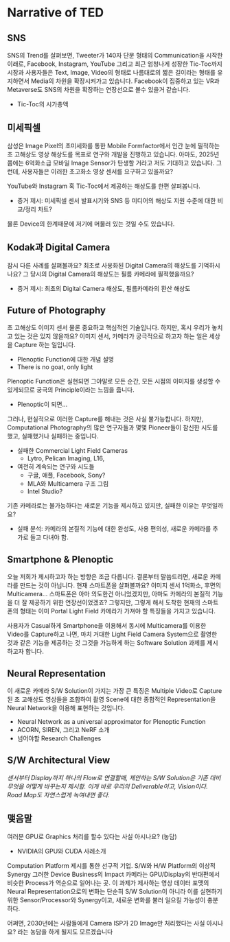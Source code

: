# Narrative of TED

## SNS

SNS의 Trend를 살펴보면, Tweeter가 140자 단문 형태의 Communication을 시작한 이래로, Facebook, Instagram, YouTube 그리고 최근 엄청나게 성장한 Tic-Toc까지
시장과 사용자들은 Text, Image, Video의 형태로 나름대로의 짧은 길이라는 형태를 유지하면서 Media의 차원을 확장시켜가고 있습니다.
Facebook이 집중하고 있는 VR과 Metaverse도 SNS의 차원을 확장하는 연장선으로 볼수 있을거 같습니다.

* Tic-Toc의 시가총액


## 미세픽셀

삼성은 Image Pixel의 초미세화를 통한 Mobile Formfactor에서 인간 눈에 필적하는 초 고해상도 영상 해상도를 목표로 연구와 개발을 진행하고 있습니다.
아마도, 2025년 쯤에는 6억화소급 모바일 Image Sensor가 탄생할 거라고 저도 기대하고 있습니다.
그런데, 사용자들은 이러한 초고화소 영상 센서를 요구하고 있을까요?

YouTube와 Instagram 혹 Tic-Toc에서 제공하는 해상도를 한편 살펴봅니다.

* 증거 제시: 미세픽셀 센서 발표시기와 SNS 등 미디어의 해상도 지원 수준에 대한 비교/정리 차트?

물론 Device의 한계때문에 저기에 머물러 있는 것일 수도 있습니다.

## Kodak과 Digital Camera

잠시 다른 사례를 살펴볼까요?
최초로 사용화된 Digital Camera의 해상도를 기억하시나요? 그 당시의 Digital Camera의 해상도는 필름 카메라에 필적했을까요?

* 증거 제시: 최초의 Digital Camera 해상도, 필름카메라의 환산 해상도

## Future of Photography

초 고해상도 이미지 센서 물론 중요하고 핵심적인 기술입니다. 하지만, 혹시 우리가 놓치고 있는 것은 있지 않을까요?
이미지 센서, 카메라가 궁극적으로 하고자 하는 일은 세상을 Capture 하는 일입니다.

* Plenoptic Function에 대한 개념 설명
* There is no goat, only light

Plenoptic Function은 실현되면 그야말로 모든 순간, 모든 시점의 이미지를 생성할 수 있게되므로 궁극의 Principle이라는 느낌을 줍니다.

* Plenoptic이 되면...

그러나, 현실적으로 이러한 Capture를 해내는 것은 사실 불가능합니다.
하지만, Computational Photography의 많은 연구자들과 몇몇 Pioneer들이 참신한 시도를 했고, 실패했거나 실패하는 중입니다. 

* 실패한 Commercial Light Field Cameras
  * Lytro, Pelican Imaging, L16, 
* 여전히 계속되는 연구와 시도들 
  * 구글, 애플, Facebook, Sony?
  * MLA와 Multicamera 구조 그림
  * Intel Studio?

기존 카메라로는 불가능하다는 새로운 기능을 제시하고 있지만, 실패한 이유는 무엇일까요?
* 실패 분석: 카메라의 본질적 기능에 대한 완성도, 사용 편의성, 새로운 카메라를 추가로 들고 다녀야 함.

## Smartphone & Plenoptic

오늘 저희가 제시하고자 하는 방향은 조금 다릅니다. 결론부터 말씀드리면, 새로운 카메라를 만드는 것이 아닙니다.
현재 스마트폰을 살펴볼까요?
이미지 센서 1억화소, 후면의 Multicamera... 스마트폰은 아마 의도한건 아니었겠지만, 아마도 카메라의 본질적 기능을 더 잘 제공하기 위한 연장선이었겠죠?
그렇지만, 그렇게 해서 도착한 현재의 스마트폰의 형태는 이미 Portal Light Field 카메라가 가져야 할 특징들을 가지고 있습니다.

사용자가 Casual하게 Smartphone을 이용해서 동시에 Multicamera를 이용한 Video를 Capture하고 나면, 마치 거대한 Light Field Camera System으로 촬영한 것과 같은 기능을 제공하는 것
그것을 가능하게 하는 Software Solution 과제를 제시하고자 합니다.

## Neural Representation

이 새로운 카메라 S/W Solution이 가지는 가장 큰 특징은 Multiple Video로 Capture된 초 고해상도 영상들을 조합하여 촬영 Scene에 대한 종합적인 Representation을 Neural Network을 이용해 표현하는 것입니다.
* Neural Network as a universal approximator for Plenoptic Function
* ACORN, SIREN, 그리고 NeRF 소개
* 넘어야할 Research Challenges

## S/W Architectural View

*센서부터 Display까지 하나의 Flow로 연결할때, 제안하는 S/W Solution은 기존 대비 무엇을 어떻게 바꾸는지 제시함.
이게 바로 우리의 Deliverable이고, Vision이다.
Road Map도 자연스럽게 녹여내면 좋다.*

## 맺음말

여러분 GPU로 Graphics 처리를 할수 있다는 사실 아시나요? (농담)

* NVIDIA의 GPU와 CUDA 사례소개

Computation Platform 제시를 통한 선구적 기업. S/W와 H/W Platform의 이상적 Synergy 그러한 Device Business의 Impact
카메라는 GPU/Display의 반대편에서 비슷한 Process가 역순으로 일어나는 곳.
이 과제가 제사하는 영상 데이터 포맷의 Neural Representation으로의 변화는 단순히 S/W Solution이 아니라 이를 실현하기 위한 Sensor/Processor와 Synergy이고, 새로운 변화를 불러 일으킬 가능성이 충분하다.

어쩌면, 2030년에는 사람들에게 Camera ISP가 2D Image만 처리했다는 사실 아시나요? 라는 농담을 하게 될지도 모르겠습니다
